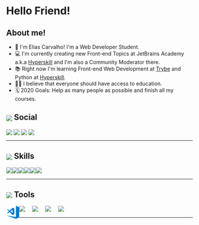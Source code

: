 # Hello Friend!

## About me!

- 👋 I'm Elias Carvalho! I'm a Web Developer Student.
- 💻 I'm currently creating new Front-end Topics at JetBrains Academy a.k.a [Hyperskill][Hyperskill] and I'm also a Community Moderator there.
- 📚 Right now I'm learning Front-end Web Development at [Trybe][Trybe] and Python at [Hyperskill][Hyperskill].
- 👨‍💻 I believe that everyone should have access to education.
- 🗓️ 2020 Goals: Help as many people as possible and finish all my courses.

## <img align="center" width="30px" src="https://i.imgur.com/sJFB1V5.png"/> Social

[<img align="center" src="https://img.shields.io/badge/linkedin-%230077B5.svg?&style=for-the-badge&logo=linkedin&logoColor=white" />][linkedin] [<img align="center" src="https://img.shields.io/badge/twitter-%231DA1F2.svg?&style=for-the-badge&logo=twitter&logoColor=white" />][twitter] [<img align="center" src="https://img.shields.io/badge/gmail-%23D14836.svg?&style=for-the-badge&logo=gmail&logoColor=white" />][gmail] [<img align="center" src="https://img.shields.io/badge/discord-%237289DA.svg?&style=for-the-badge&logo=discord&logoColor=white" />][gmail]


------

## <img align="center" width="30px" src="https://i.imgur.com/6ynJdoG.png"/> Skills

<img align="left" src="https://img.shields.io/badge/html5%20-%23E34F26.svg?&style=for-the-badge&logo=html5&logoColor=white"/>
<img align="left" src="https://img.shields.io/badge/css3%20-%231572B6.svg?&style=for-the-badge&logo=css3&logoColor=white"/> 
<img align="left" src="https://img.shields.io/badge/javascript%20-%23323330.svg?&style=for-the-badge&logo=javascript&logoColor=%23F7DF1E"/>
<img align="left" src="https://img.shields.io/badge/react%20-%2320232a.svg?&style=for-the-badge&logo=react&logoColor=%2361DAFB"/>
<img align="left" src="https://img.shields.io/badge/python%20-%2314354C.svg?&style=for-the-badge&logo=python&logoColor=white"/>
<img align="left" src="https://img.shields.io/badge/sqlite-%2307405e.svg?&style=for-the-badge&logo=sqlite&logoColor=white"/>

<br />

------


## <img align="center" width="30px" src="https://cdn4.iconfinder.com/data/icons/seo-and-digital-marketing-5-2/128/239-512.png"/> Tools

<img align="left" width="35px" src="https://raw.githubusercontent.com/github/explore/80688e429a7d4ef2fca1e82350fe8e3517d3494d/topics/visual-studio-code/visual-studio-code.png" /> <img align="left" width="35px" src="https://upload.wikimedia.org/wikipedia/commons/thumb/a/a1/PyCharm_Logo.svg/1024px-PyCharm_Logo.svg.png" /> <img align="left" width="35px" src="https://upload.wikimedia.org/wikipedia/commons/thumb/d/d7/WebStorm.png/1200px-WebStorm.png" /> <img align="left" width="35px" src="https://upload.wikimedia.org/wikipedia/commons/thumb/3/3f/Git_icon.svg/1200px-Git_icon.svg.png" /> <img align="left" width="35px" src="https://i.imgur.com/uDYtnyp.png" />
<br />

------



[twitter]: https://twitter.com/eliascarvalho22
[linkedin]: https://www.linkedin.com/in/elias-carvalho-98b3201b1/
[gmail]: https://gist.github.com/EliasCarvalho20/424b705e7ebbeb5de3f7b5194e83070f
[Hyperskill]: https://hyperskill.org/profile/18560703
[Trybe]: https://www.betrybe.com/
